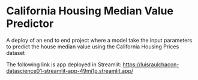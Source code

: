 # California Housing Median Value Predictor
A deploy of an end to end project where a model take the input parameters to predict the house median value using the California Housing Prices dataset 

The following link is app deployed in Streamlit:
https://luisraulchacon-datascience01-streamlit-app-49mi1p.streamlit.app/
